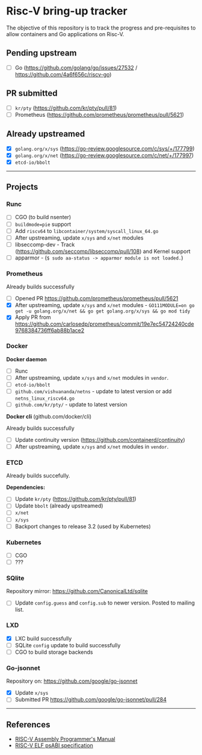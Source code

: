 # Risc-V bring-up tracker

The objective of this repository is to track the progress and pre-requisites to allow containers and Go applications on Risc-V.

## Pending upstream

* [ ] Go (https://github.com/golang/go/issues/27532 / https://github.com/4a6f656c/riscv-go)

## PR submitted

* [ ] `kr/pty` (https://github.com/kr/pty/pull/81)
* [ ] Prometheus (https://github.com/prometheus/prometheus/pull/5621)

## Already upstreamed

* [x] `golang.org/x/sys` (https://go-review.googlesource.com/c/sys/+/177799)
* [x] `golang.org/x/net` (https://go-review.googlesource.com/c/net/+/177997)
* [x] `etcd-io/bbolt`

--------------------------------------------------------------------------------

## Projects

### Runc

* [ ] CGO (to build nsenter)
* [ ] `buildmode=pie` support
* [ ] Add `riscv64` to `libcontainer/system/syscall_linux_64.go`
* [ ] After upstreaming, update `x/sys` and `x/net` modules
* [ ] libseccomp-dev - Track (https://github.com/seccomp/libseccomp/pull/108) and Kernel support
* [ ] apparmor - (`$ sudo aa-status -> apparmor module is not loaded.`)

### Prometheus

Already builds successfully

* [ ] Opened PR https://github.com/prometheus/prometheus/pull/5621
* [x] After upstreaming, update `x/sys` and `x/net` modules - `GO111MODULE=on go get -u golang.org/x/net && go get golang.org/x/sys && go mod tidy`
* [x] Apply PR from https://github.com/carlosedp/prometheus/commit/19e7ec54724240cde9768384736ff6ab88b1ace2

### Docker

**Docker daemon**

* [ ] Runc
* [ ] After upstreaming, update `x/sys` and `x/net` modules in `vendor`.
* [ ] `etcd-io/bbolt`
* [ ] `github.com/vishvananda/netns` - update to latest version or add `netns_linux_riscv64.go`
* [ ] `github.com/kr/pty/` - update to latest version

**Docker cli** (github.com/docker/cli)

Already builds successfully

* [ ] Update continuity version (https://github.com/containerd/continuity)
* [ ] After upstreaming, update `x/sys` and `x/net` modules in `vendor`.

### ETCD

Already builds succefully.

**Dependencies:**

* [ ] Update `kr/pty` (https://github.com/kr/pty/pull/81)
* [ ] Update `bbolt` (already upstreamed)
* [ ] `x/net`
* [ ] `x/sys`
* [ ] Backport changes to release 3.2 (used by Kubernetes)

### Kubernetes

* [ ] CGO
* [ ] ???

### SQlite

Repository mirror: https://github.com/CanonicalLtd/sqlite

* [ ] Update `config.guess` and `config.sub` to newer version. Posted to mailing list.

### LXD

* [x] LXC build successfully
* [ ] SQLite `config` update to build successfully
* [ ] CGO to build storage backends

### Go-jsonnet

Repository on: https://github.com/google/go-jsonnet

* [x] Update `x/sys`
* [ ] Submitted PR https://github.com/google/go-jsonnet/pull/284

--------------------------------------------------------------------------------

## References

* [RISC-V Assembly Programmer's Manual](https://github.com/riscv/riscv-asm-manual/blob/master/riscv-asm.md)
* [RISC-V ELF psABI specification](https://github.com/riscv/riscv-elf-psabi-doc/blob/master/riscv-elf.md)